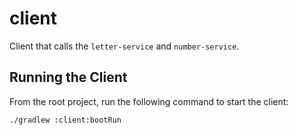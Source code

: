 # client
Client that calls the `letter-service` and `number-service`.

## Running the Client
From the root project, run the following command to start the client:

    ./gradlew :client:bootRun
